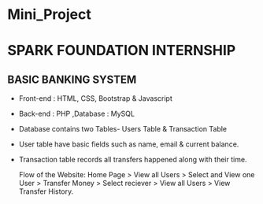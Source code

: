 # Mini_Project

# SPARK FOUNDATION INTERNSHIP 

   ## BASIC BANKING SYSTEM

                                                           
 * Front-end : HTML, CSS, Bootstrap & Javascript 
 
 * Back-end : PHP ,Database : MySQL

 * Database contains two Tables- Users Table & Transaction Table

 * User table have basic fields such as name, email & current balance.
 
 * Transaction table records all transfers happened along with their time.

    Flow of the Website: Home Page > View all Users > Select and View one User > Transfer Money > Select reciever > View all Users > View Transfer History.
